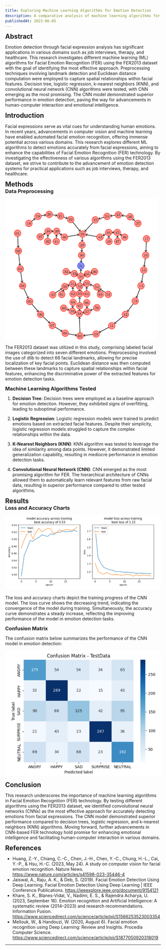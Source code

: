 ```yaml
---
title: Exploring Machine Learning Algorithms for Emotion Detection
description: A comparative analysis of machine learning algorithms for emotion detection using facial expressions.
publishedAt: 2023-06-05
---
```

<style>
    h1,h2,h3,h4,h5,h6 {
    line-height: 1.1em !important;
    margin: 2px 0px 2px 0px !important;
    }

    .el-p p{ 
        margin: 0px 0px 10px 0px !important; 
    }
</style>
## Abstract
Emotion detection through facial expression analysis has significant applications in various domains such as job interviews, therapy, and healthcare. This research investigates different machine learning (ML) algorithms for Facial Emotion Recognition (FER) using the FER2013 dataset with the goal of identifying the most effective approach. Preprocessing techniques involving landmark detection and Euclidean distance computation were employed to capture spatial relationships within facial features. Decision tree, logistic regression, k-nearest neighbors (KNN), and convolutional neural network (CNN) algorithms were tested, with CNN emerging as the most promising. The CNN model demonstrated superior performance in emotion detection, paving the way for advancements in human-computer interaction and emotional intelligence.

## Introduction
Facial expressions serve as vital cues for understanding human emotions. In recent years, advancements in computer vision and machine learning have enabled automated facial emotion recognition, offering immense potential across various domains. This research explores different ML algorithms to detect emotions accurately from facial expressions, aiming to enhance the capabilities of Facial Emotion Recognition (FER) technology. By investigating the effectiveness of various algorithms using the FER2013 dataset, we strive to contribute to the advancement of emotion detection systems for practical applications such as job interviews, therapy, and healthcare.

## Methods

### Data Preprocessing

![preproceessing](../../assets/face-landmarks.png)

The FER2013 dataset was utilized in this study, comprising labeled facial images categorized into seven different emotions. Preprocessing involved the use of dlib to detect 68 facial landmarks, allowing for precise localization of key facial points. Euclidean distance was then computed between these landmarks to capture spatial relationships within facial features, enhancing the discriminative power of the extracted features for emotion detection tasks.

### Machine Learning Algorithms Tested

1. **Decision Tree**: Decision trees were employed as a baseline approach for emotion detection. However, they exhibited signs of overfitting, leading to suboptimal performance.

2. **Logistic Regression**: Logistic regression models were trained to predict emotions based on extracted facial features. Despite their simplicity, logistic regression models struggled to capture the complex relationships within the data.

3. **K-Nearest Neighbors (KNN)**: KNN algorithm was tested to leverage the idea of similarity among data points. However, it demonstrated limited generalization capability, resulting in mediocre performance in emotion detection tasks.

4. **Convolutional Neural Network (CNN)**: CNN emerged as the most promising algorithm for FER. The hierarchical architecture of CNNs allowed them to automatically learn relevant features from raw facial data, resulting in superior performance compared to other tested algorithms.

## Results

### Loss and Accuracy Charts

![charts](../../assets/results.png)

The loss and accuracy charts depict the training progress of the CNN model. The loss curve shows the decreasing trend, indicating the convergence of the model during training. Simultaneously, the accuracy curve demonstrates a steady increase, reflecting the improving performance of the model in emotion detection tasks.

### Confusion Matrix



The confusion matrix below summarizes the performance of the CNN model in emotion detection:

![matrix](../../assets/matrix.png)

## Conclusion

This research underscores the importance of machine learning algorithms in Facial Emotion Recognition (FER) technology. By testing different algorithms using the FER2013 dataset, we identified convolutional neural networks (CNNs) as the most effective approach for accurately detecting emotions from facial expressions. The CNN model demonstrated superior performance compared to decision trees, logistic regression, and k-nearest neighbors (KNN) algorithms. Moving forward, further advancements in CNN-based FER technology hold promise for enhancing emotional intelligence and facilitating human-computer interaction in various domains.

## References

- Huang, Z.-Y., Chiang, C.-C., Chen, J.-H., Chen, Y.-C., Chung, H.-L., Cai, Y.-P., & Hsu, H.-C. (2023, May 24). A study on computer vision for facial emotion recognition. Nature News. https://www.nature.com/articles/s41598-023-35446-4 
- Jaiswal, A., Raju, A. K., & Deb, S. (2019). Facial Emotion Detection Using Deep Learning. Facial Emotion Detection Using Deep Learning | IEEE Conference Publications. https://ieeexplore.ieee.org/document/9154121 
- Khare, S. K., Blanes-Vidal, V., Nadimi, E. S., & Rajendra Acharya, U. (2023, September 16). Emotion recognition and Artificial Intelligence: A systematic review (2014–2023) and research recommendations. Information Fusion. https://www.sciencedirect.com/science/article/pii/S1566253523003354 
- Mellouk, W., & Handouzi, W. (2020, August 6). Facial emotion recognition using Deep Learning: Review and Insights. Procedia Computer Science. https://www.sciencedirect.com/science/article/pii/S1877050920318019 

---